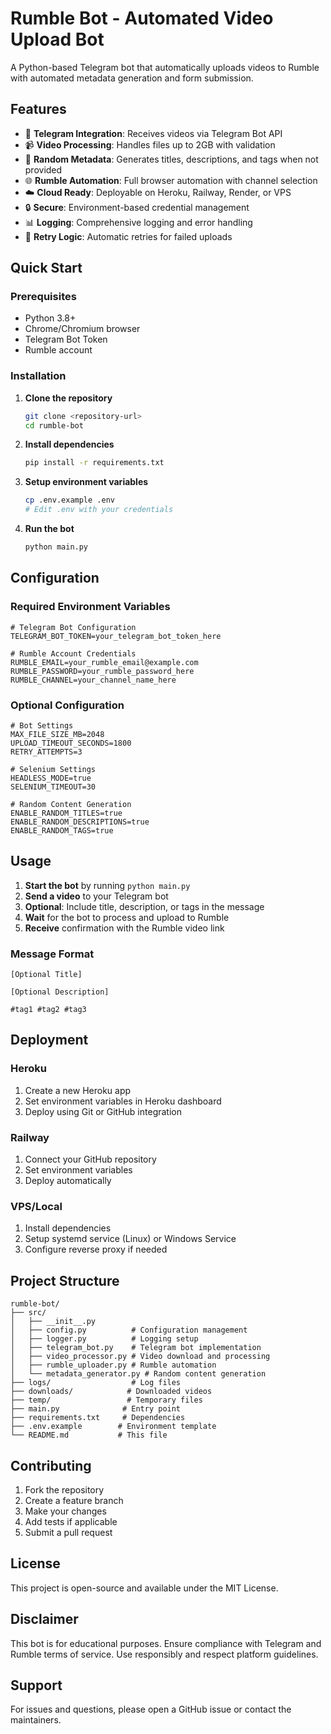 # Rumble Bot - Automated Video Upload Bot

A Python-based Telegram bot that automatically uploads videos to Rumble with automated metadata generation and form submission.

## Features

- 🤖 **Telegram Integration**: Receives videos via Telegram Bot API
- 📹 **Video Processing**: Handles files up to 2GB with validation
- 🎲 **Random Metadata**: Generates titles, descriptions, and tags when not provided
- 🌐 **Rumble Automation**: Full browser automation with channel selection
- ☁️ **Cloud Ready**: Deployable on Heroku, Railway, Render, or VPS
- 🔒 **Secure**: Environment-based credential management
- 📊 **Logging**: Comprehensive logging and error handling
- 🔄 **Retry Logic**: Automatic retries for failed uploads

## Quick Start

### Prerequisites

- Python 3.8+
- Chrome/Chromium browser
- Telegram Bot Token
- Rumble account

### Installation

1. **Clone the repository**
   ```bash
   git clone <repository-url>
   cd rumble-bot
   ```

2. **Install dependencies**
   ```bash
   pip install -r requirements.txt
   ```

3. **Setup environment variables**
   ```bash
   cp .env.example .env
   # Edit .env with your credentials
   ```

4. **Run the bot**
   ```bash
   python main.py
   ```

## Configuration

### Required Environment Variables

```env
# Telegram Bot Configuration
TELEGRAM_BOT_TOKEN=your_telegram_bot_token_here

# Rumble Account Credentials
RUMBLE_EMAIL=your_rumble_email@example.com
RUMBLE_PASSWORD=your_rumble_password_here
RUMBLE_CHANNEL=your_channel_name_here
```

### Optional Configuration

```env
# Bot Settings
MAX_FILE_SIZE_MB=2048
UPLOAD_TIMEOUT_SECONDS=1800
RETRY_ATTEMPTS=3

# Selenium Settings
HEADLESS_MODE=true
SELENIUM_TIMEOUT=30

# Random Content Generation
ENABLE_RANDOM_TITLES=true
ENABLE_RANDOM_DESCRIPTIONS=true
ENABLE_RANDOM_TAGS=true
```

## Usage

1. **Start the bot** by running `python main.py`
2. **Send a video** to your Telegram bot
3. **Optional**: Include title, description, or tags in the message
4. **Wait** for the bot to process and upload to Rumble
5. **Receive** confirmation with the Rumble video link

### Message Format

```
[Optional Title]

[Optional Description]

#tag1 #tag2 #tag3
```

## Deployment

### Heroku

1. Create a new Heroku app
2. Set environment variables in Heroku dashboard
3. Deploy using Git or GitHub integration

### Railway

1. Connect your GitHub repository
2. Set environment variables
3. Deploy automatically

### VPS/Local

1. Install dependencies
2. Setup systemd service (Linux) or Windows Service
3. Configure reverse proxy if needed

## Project Structure

```
rumble-bot/
├── src/
│   ├── __init__.py
│   ├── config.py          # Configuration management
│   ├── logger.py          # Logging setup
│   ├── telegram_bot.py    # Telegram bot implementation
│   ├── video_processor.py # Video download and processing
│   ├── rumble_uploader.py # Rumble automation
│   └── metadata_generator.py # Random content generation
├── logs/                  # Log files
├── downloads/            # Downloaded videos
├── temp/                 # Temporary files
├── main.py              # Entry point
├── requirements.txt     # Dependencies
├── .env.example        # Environment template
└── README.md           # This file
```

## Contributing

1. Fork the repository
2. Create a feature branch
3. Make your changes
4. Add tests if applicable
5. Submit a pull request

## License

This project is open-source and available under the MIT License.

## Disclaimer

This bot is for educational purposes. Ensure compliance with Telegram and Rumble terms of service. Use responsibly and respect platform guidelines.

## Support

For issues and questions, please open a GitHub issue or contact the maintainers.
